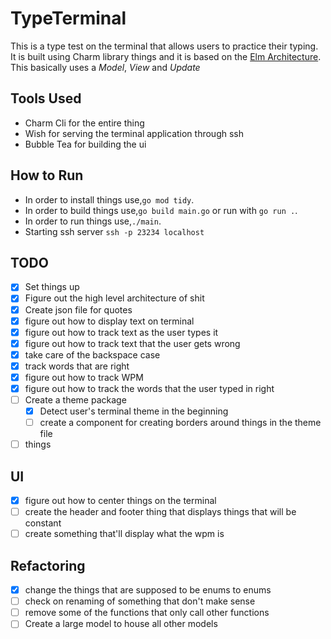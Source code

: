 # TypeTerminal

This is a type test on the terminal that allows users to practice their typing.
It is built using Charm library things and it is based on the [Elm Architecture](https://guide.elm-lang.org/architecture/). This basically uses a _Model_, _View_ and _Update_

## Tools Used

- Charm Cli for the entire thing
- Wish for serving the terminal application through ssh
- Bubble Tea for building the ui

## How to Run

- In order to install things use,`go mod tidy`.
- In order to build things use,`go build main.go` or run with `go run .`.
- In order to run things use,`./main`.
- Starting ssh server `ssh -p 23234 localhost`

## TODO

- [x] Set things up
- [x] Figure out the high level architecture of shit
- [x] Create json file for quotes
- [x] figure out how to display text on terminal
- [x] figure out how to track text as the user types it
- [x] figure out how to track text that the user gets wrong
- [x] take care of the backspace case
- [x] track words that are right
- [x] figure out how to track WPM
- [x] figure out how to track the words that the user typed in right
- [ ] Create a theme package
  - [x] Detect user's terminal theme in the beginning
  - [ ] create a component for creating borders around things in the theme file
- [ ] things

## UI

- [x] figure out how to center things on the terminal
- [ ] create the header and footer thing that displays things that will be constant
- [ ] create something that'll display what the wpm is

## Refactoring

- [x] change the things that are supposed to be enums to enums
- [ ] check on renaming of something that don't make sense
- [ ] remove some of the functions that only call other functions
- [ ] Create a large model to house all other models

